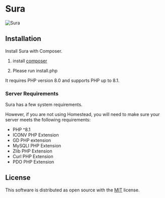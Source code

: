 # Sura

![Sura](https://raw.githubusercontent.com/Sura/sura/master/images/app.gif)

<a name="installation"></a>

## Installation

Install Sura with Composer.

1. install [composer](https://getcomposer.org/)

2. Please run install.php

It requires PHP version 8.0 and supports PHP up to 8.1.

<a name="server-requirements"></a>

### Server Requirements

Sura has a few system requirements.

However, if you are not using Homestead, you will need to make sure your server meets the following requirements:

- PHP ^8.1
- ICONV PHP Extension
- GD PHP extension
- MySQLI PHP Extension
- Zlib PHP Extension
- Curl PHP Extension
- PDO PHP Extension

## License

This software is distributed as open source with the [MIT](https://github.com/sura/sura/blob/master/LICENSE)
license.